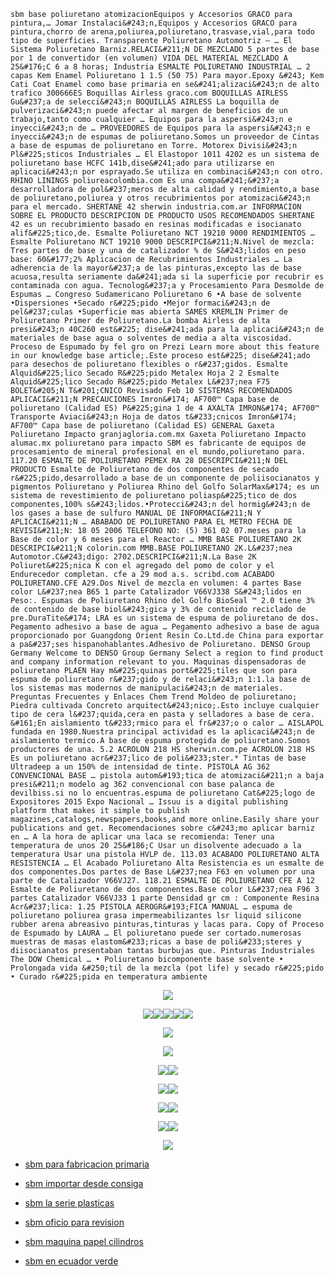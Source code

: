 
```
sbm base poliuretano atomizacionEquipos y Accesorios GRACO para pintura,… Jomar Instalaci&#243;n,Equipos y Accesorios GRACO para pintura,chorro de arena,poliurea,poliuretano,trasvase,vial,para todo tipo de superficies. Transparente Poliuretano Automotriz — … El Sistema Poliuretano Barniz.RELACI&#211;N DE MEZCLADO 5 partes de base por 1 de convertidor (en volumen) VIDA DEL MATERIAL MEZCLADO A 25&#176;C 6 a 8 horas; Industria ESMALTE POLIURETANO INDUSTRIAL … 2 capas Kem Enamel Poliuretano 1 1.5 (50 75) Para mayor.Epoxy &#243; Kem Cati Coat Enamel como base primaria en se&#241;alizaci&#243;n de alto trafico 300666ES Boquillas Airless graco.com BOQUILLAS AIRLESS Gu&#237;a de selecci&#243;n BOQUILLAS AIRLESS La boquilla de pulverizaci&#243;n puede afectar al margen de beneficios de un trabajo,tanto como cualquier … Equipos para la aspersi&#243;n e inyecci&#243;n de … PROVEEDORES de Equipos para la aspersi&#243;n e inyecci&#243;n de espumas de poliuretano.Somos un proveedor de Cintas a base de espumas de poliuretano en Torre. Motorex Divisi&#243;n Pl&#225;sticos Industriales … El Elastopor 1011 4202 es un sistema de poliuretano base HCFC 141b,dise&#241;ado para utilizarse en aplicaci&#243;n por esprayado.Se utiliza en combinaci&#243;n con otro. RHINO LININGS poliureacolombia.com Es una compa&#241;&#237;a desarrolladora de pol&#237;meros de alta calidad y rendimiento,a base de poliuretano,poliurea y otros recubrimientos por atomizaci&#243;n para el mercado. SHERTANE 42 sherwin industria.com.ar INFORMACION SOBRE EL PRODUCTO DESCRIPCION DE PRODUCTO USOS RECOMENDADOS SHERTANE 42 es un recubrimiento basado en resinas modificadas e isocianato alif&#225;tico,de. Esmalte Poliuretano NCT 19210 9000 RENDIMIENTOS … Esmalte Poliuretano NCT 19210 9000 DESCRIPCI&#211;N.Nivel de mezcla: Tres partes de base y una de catalizador % de S&#243;lidos en peso base: 60&#177;2% Aplicacion de Recubrimientos Industriales … La adherencia de la mayor&#237;a de las pinturas,excepto las de base acuosa,resulta seriamente da&#241;ada si la superficie por recubrir es contaminada con agua. Tecnolog&#237;a y Procesamiento Para Desmolde de Espumas … Congreso Sudamericano Poliuretano 6 •A base de solvente •Dispersiones •Secado r&#225;pido •Mejor formaci&#243;n de pel&#237;culas •Superficie mas abierta SAMES KREMLIN Primer de Poliuretano Primer de Poliuretano.La bomba Airless de alta presi&#243;n 40C260 est&#225; dise&#241;ada para la aplicaci&#243;n de materiales de base agua o solventes de media a alta viscosidad. Proceso de Espumado by fel gro on Prezi Learn more about this feature in our knowledge base article;.Este proceso est&#225; dise&#241;ado para desechos de poliuretano flexibles o r&#237;gidos. Esmalte Alquid&#225;lico Secado R&#225;pido Metalex Hoja 2 2 Esmalte Alquid&#225;lico Secado R&#225;pido Metalex L&#237;nea F75 BOLET&#205;N T&#201;CNICO Revisado Feb 10 SISTEMAS RECOMENDADOS APLICACI&#211;N PRECAUCIONES Imron&#174; AF700™ Capa base de poliuretano (Calidad ES) P&#225;gina 1 de 4 AXALTA IMRON&#174; AF700™ Transporte Aviaci&#243;n Hoja de datos t&#233;cnicos Imron&#174; AF700™ Capa base de poliuretano (Calidad ES) GENERAL Gaxeta Poliuretano Impacto granjagloria.com.mx Gaxeta Poliuretano Impacto alumac.mx poliuretano para impacto SBM es fabricante de equipos de procesamiento de mineral profesional en el mundo,poliuretano para. 117.20 ESMALTE DE POLIURETANO PEMEX RA 28 DESCRIPCI&#211;N DEL PRODUCTO Esmalte de Poliuretano de dos componentes de secado r&#225;pido,desarrollado a base de un componente de poliisocianatos y pigmentos Poliuretano y Poliurea Rhino del Golfo SolarMax&#174; es un sistema de revestimiento de poliuretano poliasp&#225;tico de dos componentes,100% s&#243;lidos.•Protecci&#243;n del hormig&#243;n de los gases a base de sulfuro MANUAL DE INFORMACI&#211;N Y APLICACI&#211;N … ABABADO DE POLIURETANO PARA EL METRO FECHA DE REVISI&#211;N: 18 05 2006 TELEFONO NO: (5) 361 02 07.meses para la Base de color y 6 meses para el Reactor … MMB BASE POLIURETANO 2K DESCRIPCI&#211;N colorin.com MMB.BASE POLIURETANO 2K.L&#237;nea Automotor.C&#243;digo: 2702.DESCRIPCI&#211;N.La Base 2K Poliuret&#225;nica K con el agregado del pomo de color y el Endurecedor completan. cfe a 29 mod a.s. scribd.com ACABADO POLIURETANO.CFE A29.Dos Nivel de mezcla en volumen: 4 partes Base color L&#237;nea B65 1 parte Catalizador V66VJ338 S&#243;lidos en Peso:. Espumas de Poliuretano Rhino del Golfo BioSeal ™ 2.0 tiene 3% de contenido de base biol&#243;gica y 3% de contenido reciclado de pre.DuraTite&#174; LRA es un sistema de espuma de poliuretano de dos. Pegamento adhesivo a base de agua … Pegamento adhesivo a base de agua proporcionado por Guangdong Orient Resin Co.Ltd.de China para exportar a pa&#237;ses hispanohablantes.Adhesivo de Poliuretano. DENSO Group Germany Welcome to DENSO Group Germany Select a region to find product and company information relevant to you. Maquinas dispensadoras de poliuretano PLAEN Hay m&#225;quinas port&#225;tiles que son para espuma de poliuretano r&#237;gido y de relaci&#243;n 1:1.la base de los sistemas mas modernos de manipulaci&#243;n de materiales. Preguntas Frecuentes y Enlaces Chem Trend Moldeo de poliuretano; Piedra cultivada Concreto arquitect&#243;nico;.Esto incluye cualquier tipo de cera l&#237;quida,cera en pasta y selladores a base de cera. &#161;En aislamiento t&#233;rmico para el fr&#237;o o calor … AISLAPOL fundada en 1980.Nuestra principal actividad es la aplicaci&#243;n de aislamiento termico.A base de espuma protegida de poliuretano.Somos productores de una. 5.2 ACROLON 218 HS sherwin.com.pe ACROLON 218 HS Es un poliuretano acr&#237;lico de poli&#233;ster.* Tintas de base Ultradeep a un 150% de intensidad de tinte. PISTOLA AG 362 CONVENCIONAL BASE … pistola autom&#193;tica de atomizaci&#211;n a baja presi&#211;n modelo ag 362 convencional con base palanca de devilbiss.si no lo encuentras.espuma de poliuretano Cat&#225;logo de Expositores 2015 Expo Nacional … Issuu is a digital publishing platform that makes it simple to publish magazines,catalogs,newspapers,books,and more online.Easily share your publications and get. Recomendaciones sobre c&#243;mo aplicar barniz en … A la hora de aplicar una laca se recomienda: Tener una temperatura de unos 20 25&#186;C Usar un disolvente adecuado a la temperatura Usar una pistola HVLP de. 113.03 ACABADO POLIURETANO ALTA RESISTENCIA … El Acabado Poliuretano Alta Resistencia es un esmalte de dos componentes.Dos partes de Base L&#237;nea F63 en volumen por una parte de Catalizador V66VJ27. 118.21 ESMALTE DE POLIURETANO CFE A 12 Esmalte de Poliuretano de dos componentes.Base color L&#237;nea F96 3 partes Catalizador V66VJ33 1 parte Densidad gr cm : Componente Resina Acr&#237;lica: 1.25 PISTOLA AEROGR&#193;FICA MANUAL … espuma de poliuretano poliurea grasa impermeabilizantes lsr liquid silicone rubber arena abreasivo pinturas,tinturas y lacas para. Copy of Proceso de Espumado by LAURA … El poliuretano puede ser cortado.numerosas muestras de masas elastom&#233;ricas a base de poli&#233;steres y diisocianatos presentaban tantas burbujas que. Pinturas Industriales The DOW Chemical … • Poliuretano bicomponente base solvente • Prolongada vida &#250;til de la mezcla (pot life) y secado r&#225;pido • Curado r&#225;pida en temperatura ambiente 
```

<div align="center">

<a href="https://es-crusher.shibang-china.com/github&k=sbm+base+poliuretano+atomizacion"><img src="https://static.shibang-china.com/es/crusher/logo.jpg"></a>

<a href="https://es-crusher.shibang-china.com/github&k=sbm+base+poliuretano+atomizacion"><img src="https://static.shibang-china.com/es/crusher/index.jpg"></a><a href="https://es-crusher.shibang-china.com/material.htmlgithub&k=sbm+base+poliuretano+atomizacion"><img src="https://static.shibang-china.com/es/crusher/material.jpg"></a><a href="https://es-crusher.shibang-china.com/application.htmlgithub&k=sbm+base+poliuretano+atomizacion"><img src="https://static.shibang-china.com/es/crusher/application.jpg"></a><a href="https://es-crusher.shibang-china.com/aboutus.htmlgithub&k=sbm+base+poliuretano+atomizacion"><img src="https://static.shibang-china.com/es/crusher/aboutus.jpg"></a><a href="https://es-crusher.shibang-china.com/contact.htmlgithub&k=sbm+base+poliuretano+atomizacion"><img src="https://static.shibang-china.com/es/crusher/contact.jpg"></a>

<a href="https://es-crusher.shibang-china.com/github&k=sbm+base+poliuretano+atomizacion"><img src="https://static.shibang-china.com/es/crusher/banner.jpg"></a>

<a href="https://swt.shibang-china.com/github&k=sbm+base+poliuretano+atomizacion"><img src="https://static.shibang-china.com/es/crusher/text.jpg"></a>

<a href="https://swt.shibang-china.com/github&k=sbm+base+poliuretano+atomizacion"><img src="https://static.shibang-china.com/es/crusher/chat.jpg"></a><a href="https://es-crusher.shibang-china.com/contact.htmlgithub&k=sbm+base+poliuretano+atomizacion"><img src="https://static.shibang-china.com/es/crusher/message.jpg"></a>

<a href="https://es-crusher.shibang-china.com/products/pe.htmlgithub&k=sbm+base+poliuretano+atomizacion"><img src="https://static.shibang-china.com/es/crusher/pe.jpg"></a><a href="https://es-crusher.shibang-china.com/products/pf.htmlgithub&k=sbm+base+poliuretano+atomizacion"><img src="https://static.shibang-china.com/es/crusher/pf.jpg"></a>

<a href="https://es-crusher.shibang-china.com/products/hpt.htmlgithub&k=sbm+base+poliuretano+atomizacion"><img src="https://static.shibang-china.com/es/crusher/hpt.jpg"></a><a href="https://es-crusher.shibang-china.com/products/vsi.htmlgithub&k=sbm+base+poliuretano+atomizacion"><img src="https://static.shibang-china.com/es/crusher/vsi.jpg"></a>

<a href="https://es-crusher.shibang-china.com/products/klv.htmlgithub&k=sbm+base+poliuretano+atomizacion"><img src="https://static.shibang-china.com/es/crusher/klv.jpg"></a><a href="https://es-crusher.shibang-china.com/products/portable.htmlgithub&k=sbm+base+poliuretano+atomizacion"><img src="https://static.shibang-china.com/es/crusher/portable.jpg"></a>

<a href="https://swt.shibang-china.com/github&k=sbm+base+poliuretano+atomizacion"><img src="https://static.shibang-china.com/es/crusher/case.jpg"></a>

</div>


* [sbm para fabricacion primaria](sbm%20para%20fabricacion%20primaria.md)

* [sbm importar desde consiga](sbm%20importar%20desde%20consiga.md)

* [sbm la serie plasticas](sbm%20la%20serie%20plasticas.md)

* [sbm oficio para revision](sbm%20oficio%20para%20revision.md)

* [sbm maquina papel cilindros](sbm%20maquina%20papel%20cilindros.md)

* [sbm en ecuador verde](sbm%20en%20ecuador%20verde.md)